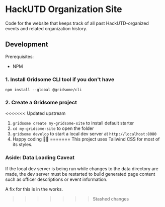 # HackUTD Organization Site

Code for the website that keeps track of all past HackUTD-organized events
and related organization history.

## Development
Prerequisites:
- NPM

### 1. Install Gridsome CLI tool if you don't have

`npm install --global @gridsome/cli`

### 2. Create a Gridsome project

<<<<<<< Updated upstream
1. `gridsome create my-gridsome-site` to install default starter
2. `cd my-gridsome-site` to open the folder
3. `gridsome develop` to start a local dev server at `http://localhost:8080`
4. Happy coding 🎉🙌
=======
This project uses Tailwind CSS for most of its styles.

### Aside: Data Loading Caveat
If the local dev server is being run while changes to the data directory are
made, the dev server must be restarted to build generated page content such
as officer descriptions or event information.

A fix for this is in the works.
>>>>>>> Stashed changes

